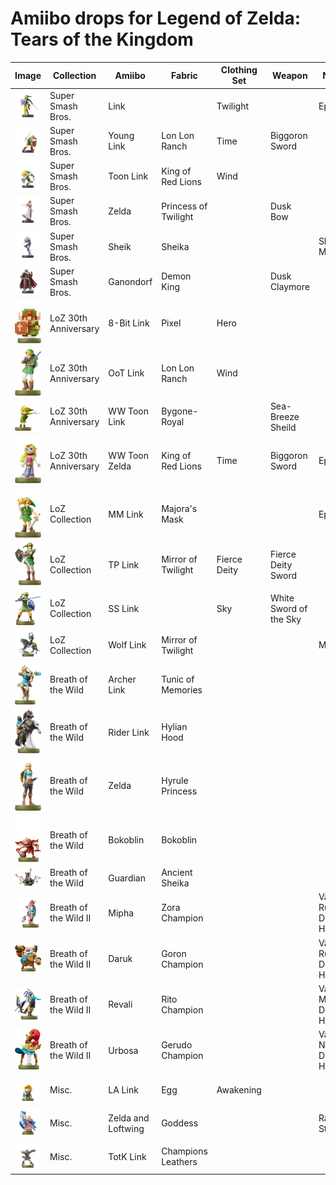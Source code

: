 # Amiibo drops for Legend of Zelda: Tears of the Kingdom

|Image|Collection|Amiibo|Fabric|Clothing Set|Weapon|Notes|Sticker|
|---|---|---|---|---|---|---|---|
|![](.images/amiibo-smash-link.webp)|Super Smash Bros.|Link||Twilight||Epona|Yes|
|![](.images/amiibo-smash-link-young.png)|Super Smash Bros.|Young Link|Lon Lon Ranch|Time|Biggoron Sword||No|
|![](.images/amiibo-smash-link-toon.png)|Super Smash Bros.|Toon Link|King of Red Lions|Wind|||Yes|
|![](.images/amiibo-smash-zelda.webp)|Super Smash Bros.|Zelda|Princess of Twilight||Dusk Bow||Yes|
|![](.images/amiibo-smash-sheik.png)|Super Smash Bros.|Sheik|Sheika|||Sheik's Mask|Yes|
|![](.images/amiibo-smash-ganondorf.webp)|Super Smash Bros.|Ganondorf|Demon King||Dusk Claymore||Yes|
|![](.images/amiibo-link-legend.png)|LoZ 30th Anniversary|8-Bit Link|Pixel|Hero|||Yes|
|![](.images/amiibo-link-ocarina.png)|LoZ 30th Anniversary|OoT Link|Lon Lon Ranch|Wind|||Yes|
|![](.images/amiibo-link-toon.png)|LoZ 30th Anniversary|WW Toon Link|Bygone-Royal||Sea-Breeze Sheild||Yes|
|![](.images/amiibo-zelda-toon.png)|LoZ 30th Anniversary|WW Toon Zelda|King of Red Lions|Time|Biggoron Sword|Epona|Yes|
|![](.images/amiibo-link-majora.png)|LoZ Collection|MM Link|Majora's Mask|||Epona|Yes|
|![](.images/amiibo-link-twilight.png)|LoZ Collection|TP Link|Mirror of Twilight|Fierce Deity|Fierce Deity Sword||Yes|
|![](.images/amiibo-link-skyward.png)|LoZ Collection|SS Link||Sky|White Sword of the Sky||Yes|
|![](.images/amiibo-link-wolf.webp)|LoZ Collection|Wolf Link|Mirror of Twilight|||Meat|Yes|
|![](.images/amiibo-link-archer.png)|Breath of the Wild|Archer Link|Tunic of Memories||||Yes|
|![](.images/amiibo-link-rider.png)|Breath of the Wild|Rider Link|Hylian Hood||||Yes|
|![](.images/amiibo-zelda.png)|Breath of the Wild|Zelda|Hyrule Princess||||Yes|
|![](.images/amiibo-bokoblin.png)|Breath of the Wild|Bokoblin|Bokoblin||||Yes|
|![](.images/amiibo-guardian.png)|Breath of the Wild|Guardian|Ancient Sheika||||Yes|
|![](.images/amiibo-mipha.png)|Breath of the Wild II|Mipha|Zora Champion|||Vah Ruta Divine Helm|Yes|
|![](.images/amiibo-daruk.png)|Breath of the Wild II|Daruk|Goron Champion|||Vah Rudania Divine Helm|Yes|
|![](.images/amiibo-revali.png)|Breath of the Wild II|Revali|Rito Champion|||Vah Medoh Divine Helm|Yes|
|![](.images/amiibo-urbosa.png)|Breath of the Wild II|Urbosa|Gerudo Champion|||Van Naboris Divine Helm|Yes|
|![](.images/amiibo-link-toy.webp)|Misc.|LA Link|Egg|Awakening|||No|
|![](.images/amiibo-zelda-loftwing.webp)|Misc.|Zelda and Loftwing|Goddess|||Rare Stones|No|
|![](.images/amiibo-link-totk.webp)|Misc.|TotK Link|Champions Leathers||||No|

